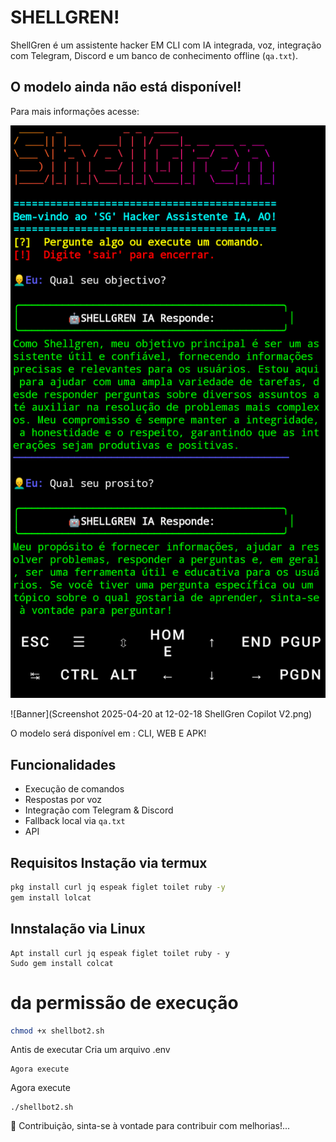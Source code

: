 # SHELLGREN! 

ShellGren é um assistente hacker EM CLI com IA integrada, voz, integração com Telegram, Discord e um banco de conhecimento offline (`qa.txt`).
## O modelo ainda não está disponível! 
Para mais informações acesse:


![Banner](IMG_20250418_185202.png )


![Banner](Screenshot 2025-04-20 at 12-02-18 ShellGren Copilot V2.png) 

O modelo será disponível em : CLI, WEB E APK! 

## Funcionalidades
- Execução de comandos
- Respostas por voz
- Integração com Telegram & Discord
- Fallback local via `qa.txt`
- API 

## Requisitos Instação via termux
```bash
pkg install curl jq espeak figlet toilet ruby -y
gem install lolcat
```
## Innstalação via Linux 
```
Apt install curl jq espeak figlet toilet ruby - y
Sudo gem install colcat
```
# da permissão de execução
```bash
chmod +x shellbot2.sh
```
Antis de executar Cria um arquivo .env
```
Agora execute
```
Agora execute 
```
./shellbot2.sh
```
🤝 Contribuição, sinta-se à vontade para contribuir com melhorias!...

